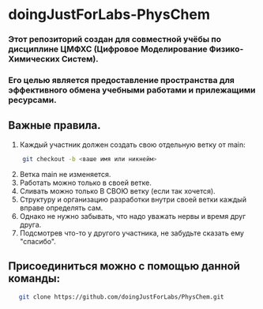 
# doingJustForLabs-PhysChem
### Этот репозиторий создан для совместной учёбы по дисциплине ЦМФХС (Цифровое Моделирование Физико-Химических Систем).
### Его целью является предоставление пространства для эффективного обмена учебными работами и прилежащими ресурсами.

## Важные правила.
1. Каждый участник должен создать свою отдельную ветку от main:
```sh
    git checkout -b <ваше имя или никнейм>
```
2. Ветка main не изменяется.
3. Работать можно только в своей ветке.
4. Сливать можно только В СВОЮ ветку (если так хочется).
5. Структуру и организацию разработки внутри своей ветки каждый вправе определять сам.
6. Однако не нужно забывать, что надо уважать нервы и время друг друга.
6. Подсмотрев что-то у другого участника, не забудьте сказать ему "спасибо".

## Присоединиться можно с помощью данной команды:
```sh
   git clone https://github.com/doingJustForLabs/PhysChem.git
```